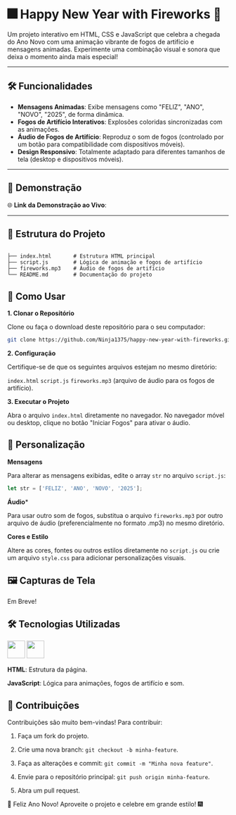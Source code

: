 # 🎆 Happy New Year with Fireworks 🎇

Um projeto interativo em HTML, CSS e JavaScript que celebra a chegada do Ano Novo com uma animação vibrante de fogos de artifício e mensagens animadas. Experimente uma combinação visual e sonora que deixa o momento ainda mais especial!

---

## 🛠️ Funcionalidades

- **Mensagens Animadas**: Exibe mensagens como "FELIZ", "ANO", "NOVO", "2025", de forma dinâmica.
- **Fogos de Artifício Interativos**: Explosões coloridas sincronizadas com as animações.
- **Áudio de Fogos de Artifício**: Reproduz o som de fogos (controlado por um botão para compatibilidade com dispositivos móveis).
- **Design Responsivo**: Totalmente adaptado para diferentes tamanhos de tela (desktop e dispositivos móveis).

---

## 🚀 Demonstração

🌐 **Link da Demonstração ao Vivo**:

---

## 📁 Estrutura do Projeto

```plaintext

├── index.html       # Estrutura HTML principal
├── script.js        # Lógica de animação e fogos de artifício
├── fireworks.mp3    # Áudio de fogos de artifício
└── README.md        # Documentação do projeto
```

## 🔧 Como Usar

**1. Clonar o Repositório**

Clone ou faça o download deste repositório para o seu computador:

   ```bash
   git clone https://github.com/Ninja1375/happy-new-year-with-fireworks.git
   ```
**2. Configuração**

Certifique-se de que os seguintes arquivos estejam no mesmo diretório:

`index.html`
`script.js`
`fireworks.mp3` (arquivo de áudio para os fogos de artifício).

**3. Executar o Projeto**

Abra o arquivo `index.html` diretamente no navegador.
No navegador móvel ou desktop, clique no botão "Iniciar Fogos" para ativar o áudio.

## 🌟 Personalização

**Mensagens**

Para alterar as mensagens exibidas, edite o array `str` no arquivo `script.js`:

   ```javascript
   let str = ['FELIZ', 'ANO', 'NOVO', '2025'];
   ```
**Áudio***

Para usar outro som de fogos, substitua o arquivo ```fireworks.mp3``` por outro arquivo de áudio (preferencialmente no formato .mp3) no mesmo diretório.

**Cores e Estilo**

Altere as cores, fontes ou outros estilos diretamente no `script.js` ou crie um arquivo `style.css` para adicionar personalizações visuais.

## 🖼️ Capturas de Tela

Em Breve!

## 🛠️ Tecnologias Utilizadas

<a href="https://programartudo.blogspot.com/2024/11/html-tudo-o-que-precisa-para-comecar.html" target="_blank"><img loading="lazy" src="https://cdn.jsdelivr.net/gh/devicons/devicon/icons/html5/html5-original.svg" width="40" height="40"/></a> <a href="https://programartudo.blogspot.com/2024/11/javascript-linguagem-dinamica-da-web.html" target="_blank"><img loading="lazy" src="https://cdn.jsdelivr.net/gh/devicons/devicon/icons/javascript/javascript-original.svg" width="40" height="40"/></a>

**HTML**: Estrutura da página.

**JavaScript**: Lógica para animações, fogos de artifício e som.

## 🤝 Contribuições

Contribuições são muito bem-vindas! Para contribuir:

1. Faça um fork do projeto.

2. Crie uma nova branch: `git checkout -b minha-feature`.

3. Faça as alterações e commit: `git commit -m "Minha nova feature"`.

4. Envie para o repositório principal: `git push origin minha-feature`.

5. Abra um pull request.

🎉 Feliz Ano Novo! Aproveite o projeto e celebre em grande estilo! 🎆
